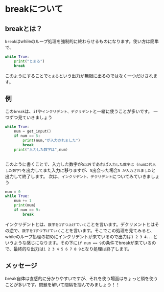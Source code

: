 # breakについて
## breakとは？
`break`はwhileのループ処理を強制的に終わらせるものになります。使い方は簡単で、
```python
while True:
    print("とまる")
    break
```
このようにすることで`とまる`という出力が無限に出るのではなく一つだけされます。
## 例
この`break`は、`if`や`インクリデント、デクリデント`と一緒に使うことが多いです。
一つずつ見ていきましょう
```python
while True:
    num = get_input()
    if num == 5:
        print(num,"が入力されました")
        break
    print("入力した数字は",num)
    
```
このように書くことで、入力した数字が`5以外`であれば`入力した数字は (numに代入した数字)`を出力してまた入力に移りますが、`5`出会った場合`5 が入力されました`と出力して終了します。
次は、`インクリデント、デクリデント`についてみていきましょう
```python
num = 0
while True:
    num += 1
    print(num)
    if num == 9:
        break
```
インクリデントとは、`数字を1ずつ上げていく`ことを言います。デクリメントとはその逆で、`数字を1ずつ下げていく`ことを言います。そこでこの処理を見てみると、whileのループ処理の初めにインクリデントが来ているので出力は`1 2 3 4...`というような感じになります。その下に`if num == 9`の条件でbreakが来ているので、最終的な出力は`1 2 3 4 5 6 7 8 9`となり処理は終了します。

## メッセージ
break自体は直感的に分かりやすいですが、それを使う場面はちょっと頭を使うことが多いです。問題を解いて間隔を掴んでみましょう！！